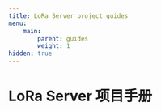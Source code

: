 ```yaml
---
title: LoRa Server project guides
menu:
    main:
        parent: guides
        weight: 1
hidden: true
---
```


# LoRa Server 项目手册
